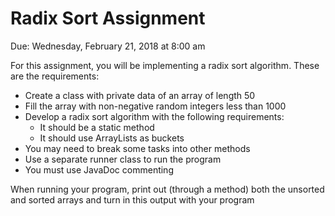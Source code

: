 # Radix Sort Assignment
Due: Wednesday, February 21, 2018 at 8:00 am

For this assignment, you will be implementing a radix sort algorithm.  These are the requirements:
* Create a class with private data of an array of length 50
* Fill the array with non-negative random integers less than 1000
* Develop a radix sort algorithm with the following requirements:
  * It should be a static method
  * It should use ArrayLists as buckets
* You may need to break some tasks into other methods
* Use a separate runner class to run the program
* You must use JavaDoc commenting

When running your program, print out (through a method) both the unsorted and sorted arrays and turn in this output with your program
